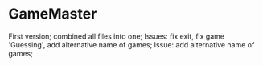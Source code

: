 # GameMaster
First version;
combined all files into one;
Issues: fix exit, fix game 'Guessing', add alternative name of games;
Issue: add alternative name of games;

